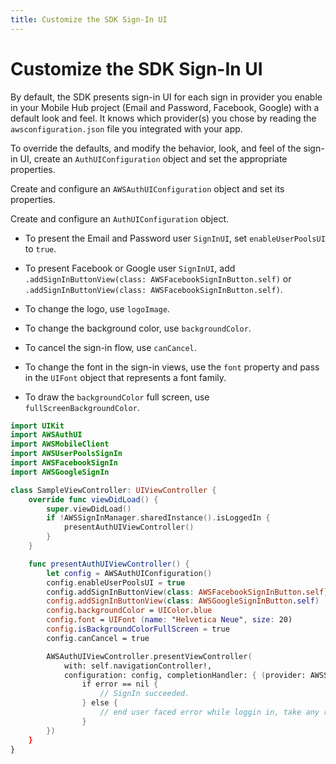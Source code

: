 ```yaml
---
title: Customize the SDK Sign-In UI
---
```


# Customize the SDK Sign-In UI

By default, the SDK presents sign-in UI for each sign in provider you enable in your Mobile Hub project (Email and Password, Facebook, Google) with a default look and feel. It knows which provider(s) you chose by reading the `awsconfiguration.json` file you integrated with your app.

To override the defaults, and modify the behavior, look, and feel of the sign-in UI, create an `AuthUIConfiguration` object and set the appropriate properties.


Create and configure an `AWSAuthUIConfiguration` object and set its properties.

Create and configure an `AuthUIConfiguration` object.

* To present the Email and Password user `SignInUI`, set `enableUserPoolsUI` to `true`.

* To present Facebook or Google  user `SignInUI`, add `.addSignInButtonView(class: AWSFacebookSignInButton.self)` or `.addSignInButtonView(class: AWSFacebookSignInButton.self)`.

* To change the logo, use `logoImage`.

* To change the background color, use `backgroundColor`.

* To cancel the sign-in flow, use `canCancel`.

* To change the font in the sign-in views, use the `font` property and pass in the `UIFont` object that represents a font family.

* To draw the `backgroundColor` full screen, use `fullScreenBackgroundColor`.

```swift
import UIKit
import AWSAuthUI
import AWSMobileClient
import AWSUserPoolsSignIn
import AWSFacebookSignIn
import AWSGoogleSignIn

class SampleViewController: UIViewController {
    override func viewDidLoad() {
        super.viewDidLoad()
        if !AWSSignInManager.sharedInstance().isLoggedIn {
            presentAuthUIViewController()
        }
    }

    func presentAuthUIViewController() {
        let config = AWSAuthUIConfiguration()
        config.enableUserPoolsUI = true
        config.addSignInButtonView(class: AWSFacebookSignInButton.self)
        config.addSignInButtonView(class: AWSGoogleSignInButton.self)
        config.backgroundColor = UIColor.blue
        config.font = UIFont (name: "Helvetica Neue", size: 20)
        config.isBackgroundColorFullScreen = true
        config.canCancel = true

        AWSAuthUIViewController.presentViewController(
            with: self.navigationController!,
            configuration: config, completionHandler: { (provider: AWSSignInProvider, error: Error?) in
                if error == nil {
                    // SignIn succeeded.
                } else {
                    // end user faced error while loggin in, take any required action here.
                }
        })
    }
}
```
